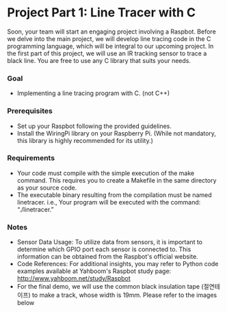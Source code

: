 # Project Part 1: Line Tracer with C
Soon, your team will start an engaging project involving a Raspbot. Before we delve into the
main project, we will develop line tracing code in the C programming language, which will be
integral to our upcoming project. In the first part of this project, we will use an IR tracking
sensor to trace a black line. You are free to use any C library that suits your needs.

### Goal
- Implementing a line tracing program with C. (not C++)

  
### Prerequisites
- Set up your Raspbot following the provided guidelines.
- Install the WiringPi library on your Raspberry Pi. (While not mandatory, this library is highly recommended for its utility.)


### Requirements
- Your code must compile with the simple execution of the make command. This requires you to create a Makefile in the same directory as your source code.
- The executable binary resulting from the compilation must be named linetracer.
      i.e., Your program will be executed with the command: “./linetracer.”
  
### Notes
- Sensor Data Usage: To utilize data from sensors, it is important to determine which GPIO port each sensor is connected to. This information can be obtained from the Raspbot's official website.
- Code References: For additional insights, you may refer to Python code examples available at Yahboom's Raspbot study page: http://www.yahboom.net/study/Raspbot
- For the final demo, we will use the common black insulation tape (절연테이프) to make a track, whose width is 19mm. Please refer to the images below
